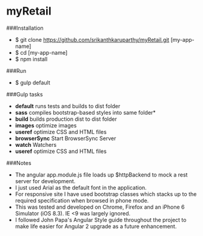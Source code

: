 # myRetail

###Installation
*  $ git clone https://github.com/srikanthkaruparthy/myRetail.git [my-app-name]
*  $ cd [my-app-name]
*  $ npm install

###Run
*  $ gulp default

###Gulp tasks
*  **default** runs tests and builds to dist folder
*  **sass** compiles bootstrap-based styles into same folder* 
*  **build** builds production dist to dist folder
*  **images** optimize images
*  **useref** optimize CSS and HTML files
*  **browserSync** Start BrowserSync Server
*  **watch** Watchers
*  **useref** optimize CSS and HTML files


###Notes
*  The angular app.module.js file loads up $httpBackend to mock a rest server for development.
*  I just used Arial as the default font in the application.
*  For responsive site I have used bootstrap classes which stacks up to the required specification when browsed in phone mode. 
*  This was tested and developed on Chrome, Firefox and an iPhone 6 Simulator (iOS 8.3).  IE <9 was largely ignored.
*  I followed John Papa's Angular Style guide throughout the project to make life easier for Angular 2 upgrade as a future enhancement.

